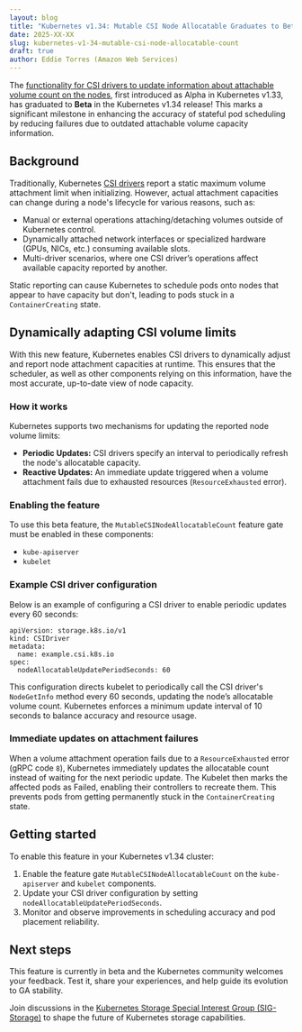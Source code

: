 ```yaml
---
layout: blog
title: "Kubernetes v1.34: Mutable CSI Node Allocatable Graduates to Beta"
date: 2025-XX-XX
slug: kubernetes-v1-34-mutable-csi-node-allocatable-count
draft: true
author: Eddie Torres (Amazon Web Services)
---
```


The [functionality for CSI drivers to update information about attachable volume count on the nodes](https://kep.k8s.io/4876), first introduced as Alpha in Kubernetes v1.33, has graduated to **Beta** in the Kubernetes v1.34 release! This marks a significant milestone in enhancing the accuracy of stateful pod scheduling by reducing failures due to outdated attachable volume capacity information.

## Background

Traditionally, Kubernetes [CSI drivers](https://kubernetes-csi.github.io/docs/introduction.html) report a static maximum volume attachment limit when initializing. However, actual attachment capacities can change during a node's lifecycle for various reasons, such as:

- Manual or external operations attaching/detaching volumes outside of Kubernetes control.
- Dynamically attached network interfaces or specialized hardware (GPUs, NICs, etc.) consuming available slots.
- Multi-driver scenarios, where one CSI driver’s operations affect available capacity reported by another.

Static reporting can cause Kubernetes to schedule pods onto nodes that appear to have capacity but don't, leading to pods stuck in a `ContainerCreating` state.

## Dynamically adapting CSI volume limits

With this new feature, Kubernetes enables CSI drivers to dynamically adjust and report node attachment capacities at runtime. This ensures that the scheduler, as well as other components relying on this information, have the most accurate, up-to-date view of node capacity.

### How it works

Kubernetes supports two mechanisms for updating the reported node volume limits:

- **Periodic Updates:** CSI drivers specify an interval to periodically refresh the node's allocatable capacity.
- **Reactive Updates:** An immediate update triggered when a volume attachment fails due to exhausted resources (`ResourceExhausted` error).

### Enabling the feature

To use this beta feature, the `MutableCSINodeAllocatableCount` feature gate must be enabled in these components:

- `kube-apiserver`
- `kubelet`

### Example CSI driver configuration

Below is an example of configuring a CSI driver to enable periodic updates every 60 seconds:

```
apiVersion: storage.k8s.io/v1
kind: CSIDriver
metadata:
  name: example.csi.k8s.io
spec:
  nodeAllocatableUpdatePeriodSeconds: 60
```

This configuration directs kubelet to periodically call the CSI driver's `NodeGetInfo` method every 60 seconds, updating the node’s allocatable volume count. Kubernetes enforces a minimum update interval of 10 seconds to balance accuracy and resource usage.

### Immediate updates on attachment failures

When a volume attachment operation fails due to a `ResourceExhausted` error (gRPC code `8`), Kubernetes immediately updates the allocatable count instead of waiting for the next periodic update. The Kubelet then marks the affected pods as Failed, enabling their controllers to recreate them. This prevents pods from getting permanently stuck in the `ContainerCreating` state.

## Getting started

To enable this feature in your Kubernetes v1.34 cluster:

1. Enable the feature gate `MutableCSINodeAllocatableCount` on the `kube-apiserver` and `kubelet` components.
2. Update your CSI driver configuration by setting `nodeAllocatableUpdatePeriodSeconds`.
3. Monitor and observe improvements in scheduling accuracy and pod placement reliability.

## Next steps

This feature is currently in beta and the Kubernetes community welcomes your feedback. Test it, share your experiences, and help guide its evolution to GA stability.

Join discussions in the [Kubernetes Storage Special Interest Group (SIG-Storage)](https://github.com/kubernetes/community/tree/master/sig-storage) to shape the future of Kubernetes storage capabilities.